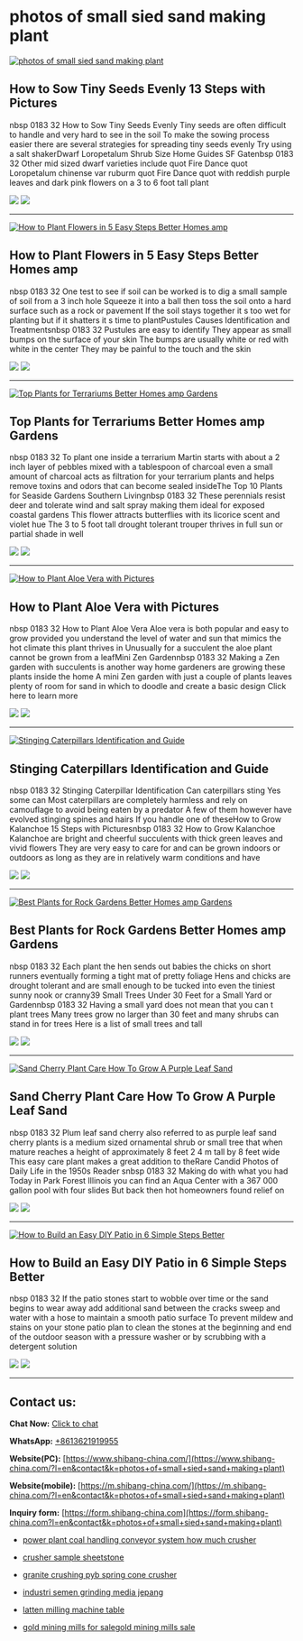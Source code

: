 # photos of small sied sand making plant

<a href="https://swt.shibang-china.com/?l=en&img&k=photos+of+small+sied+sand+making+plant" target="_blank">![photos of small sied sand making plant](http://static.shibang-china.com/all-800x300/1041.jpg)</a>

## How to Sow Tiny Seeds Evenly 13 Steps with Pictures
nbsp 0183 32 How to Sow Tiny Seeds Evenly Tiny seeds are often difficult to handle and very hard to see in the soil To make the sowing process easier there are several strategies for spreading tiny seeds evenly Try using a salt shakerDwarf Loropetalum Shrub Size Home Guides SF Gatenbsp 0183 32 Other mid sized dwarf varieties include quot Fire Dance quot Loropetalum chinense var ruburm quot Fire Dance quot with reddish purple leaves and dark pink flowers on a 3 to 6 foot tall plant


<a href="https://whatsapp.shibangsoft.com/WhatsApp.php" target="_blank" title="WhatsApp">![](http://static.shibang-china.com/icon/whatsapp.png)</a> <a href="https://swt.shibang-china.com/?l=en&icon&k=photos+of+small+sied+sand+making+plant" target="_blank">![](http://static.shibang-china.com/icon/chat-en.png)</a>

---

<a href="https://swt.shibang-china.com/?l=en&img&k=photos+of+small+sied+sand+making+plant" target="_blank">![How to Plant Flowers in 5 Easy Steps Better Homes amp](http://static.shibang-china.com/all-800x300/213.jpg)</a>

## How to Plant Flowers in 5 Easy Steps Better Homes amp
nbsp 0183 32 One test to see if soil can be worked is to dig a small sample of soil from a 3 inch hole Squeeze it into a ball then toss the soil onto a hard surface such as a rock or pavement If the soil stays together it s too wet for planting but if it shatters it s time to plantPustules Causes Identification and Treatmentsnbsp 0183 32 Pustules are easy to identify They appear as small bumps on the surface of your skin The bumps are usually white or red with white in the center They may be painful to the touch and the skin


<a href="https://whatsapp.shibangsoft.com/WhatsApp.php" target="_blank" title="WhatsApp">![](http://static.shibang-china.com/icon/whatsapp.png)</a> <a href="https://swt.shibang-china.com/?l=en&icon&k=photos+of+small+sied+sand+making+plant" target="_blank">![](http://static.shibang-china.com/icon/chat-en.png)</a>

---

<a href="https://swt.shibang-china.com/?l=en&img&k=photos+of+small+sied+sand+making+plant" target="_blank">![Top Plants for Terrariums Better Homes amp Gardens](http://static.shibang-china.com/all-800x300/1161.jpg)</a>

## Top Plants for Terrariums Better Homes amp Gardens
nbsp 0183 32 To plant one inside a terrarium Martin starts with about a 2 inch layer of pebbles mixed with a tablespoon of charcoal even a small amount of charcoal acts as filtration for your terrarium plants and helps remove toxins and odors that can become sealed insideThe Top 10 Plants for Seaside Gardens Southern Livingnbsp 0183 32 These perennials resist deer and tolerate wind and salt spray making them ideal for exposed coastal gardens This flower attracts butterflies with its licorice scent and violet hue The 3 to 5 foot tall drought tolerant trouper thrives in full sun or partial shade in well


<a href="https://whatsapp.shibangsoft.com/WhatsApp.php" target="_blank" title="WhatsApp">![](http://static.shibang-china.com/icon/whatsapp.png)</a> <a href="https://swt.shibang-china.com/?l=en&icon&k=photos+of+small+sied+sand+making+plant" target="_blank">![](http://static.shibang-china.com/icon/chat-en.png)</a>

---

<a href="https://swt.shibang-china.com/?l=en&img&k=photos+of+small+sied+sand+making+plant" target="_blank">![How to Plant Aloe Vera with Pictures](http://static.shibang-china.com/all-800x300/883.jpg)</a>

## How to Plant Aloe Vera with Pictures
nbsp 0183 32 How to Plant Aloe Vera Aloe vera is both popular and easy to grow provided you understand the level of water and sun that mimics the hot climate this plant thrives in Unusually for a succulent the aloe plant cannot be grown from a leafMini Zen Gardennbsp 0183 32 Making a Zen garden with succulents is another way home gardeners are growing these plants inside the home A mini Zen garden with just a couple of plants leaves plenty of room for sand in which to doodle and create a basic design Click here to learn more


<a href="https://whatsapp.shibangsoft.com/WhatsApp.php" target="_blank" title="WhatsApp">![](http://static.shibang-china.com/icon/whatsapp.png)</a> <a href="https://swt.shibang-china.com/?l=en&icon&k=photos+of+small+sied+sand+making+plant" target="_blank">![](http://static.shibang-china.com/icon/chat-en.png)</a>

---

<a href="https://swt.shibang-china.com/?l=en&img&k=photos+of+small+sied+sand+making+plant" target="_blank">![Stinging Caterpillars Identification and Guide](http://static.shibang-china.com/all-800x300/686.jpg)</a>

## Stinging Caterpillars Identification and Guide
nbsp 0183 32 Stinging Caterpillar Identification Can caterpillars sting Yes some can Most caterpillars are completely harmless and rely on camouflage to avoid being eaten by a predator A few of them however have evolved stinging spines and hairs If you handle one of theseHow to Grow Kalanchoe 15 Steps with Picturesnbsp 0183 32 How to Grow Kalanchoe Kalanchoe are bright and cheerful succulents with thick green leaves and vivid flowers They are very easy to care for and can be grown indoors or outdoors as long as they are in relatively warm conditions and have


<a href="https://whatsapp.shibangsoft.com/WhatsApp.php" target="_blank" title="WhatsApp">![](http://static.shibang-china.com/icon/whatsapp.png)</a> <a href="https://swt.shibang-china.com/?l=en&icon&k=photos+of+small+sied+sand+making+plant" target="_blank">![](http://static.shibang-china.com/icon/chat-en.png)</a>

---

<a href="https://swt.shibang-china.com/?l=en&img&k=photos+of+small+sied+sand+making+plant" target="_blank">![Best Plants for Rock Gardens Better Homes amp Gardens](http://static.shibang-china.com/all-800x300/414.jpg)</a>

## Best Plants for Rock Gardens Better Homes amp Gardens
nbsp 0183 32 Each plant the hen sends out babies the chicks on short runners eventually forming a tight mat of pretty foliage Hens and chicks are drought tolerant and are small enough to be tucked into even the tiniest sunny nook or cranny39 Small Trees Under 30 Feet for a Small Yard or Gardennbsp 0183 32 Having a small yard does not mean that you can t plant trees Many trees grow no larger than 30 feet and many shrubs can stand in for trees Here is a list of small trees and tall


<a href="https://whatsapp.shibangsoft.com/WhatsApp.php" target="_blank" title="WhatsApp">![](http://static.shibang-china.com/icon/whatsapp.png)</a> <a href="https://swt.shibang-china.com/?l=en&icon&k=photos+of+small+sied+sand+making+plant" target="_blank">![](http://static.shibang-china.com/icon/chat-en.png)</a>

---

<a href="https://swt.shibang-china.com/?l=en&img&k=photos+of+small+sied+sand+making+plant" target="_blank">![Sand Cherry Plant Care How To Grow A Purple Leaf Sand](http://static.shibang-china.com/all-800x300/779.jpg)</a>

## Sand Cherry Plant Care How To Grow A Purple Leaf Sand
nbsp 0183 32 Plum leaf sand cherry also referred to as purple leaf sand cherry plants is a medium sized ornamental shrub or small tree that when mature reaches a height of approximately 8 feet 2 4 m tall by 8 feet wide This easy care plant makes a great addition to theRare Candid Photos of Daily Life in the 1950s Reader snbsp 0183 32 Making do with what you had Today in Park Forest Illinois you can find an Aqua Center with a 367 000 gallon pool with four slides But back then hot homeowners found relief on


<a href="https://whatsapp.shibangsoft.com/WhatsApp.php" target="_blank" title="WhatsApp">![](http://static.shibang-china.com/icon/whatsapp.png)</a> <a href="https://swt.shibang-china.com/?l=en&icon&k=photos+of+small+sied+sand+making+plant" target="_blank">![](http://static.shibang-china.com/icon/chat-en.png)</a>

---

<a href="https://swt.shibang-china.com/?l=en&img&k=photos+of+small+sied+sand+making+plant" target="_blank">![How to Build an Easy DIY Patio in 6 Simple Steps Better](http://static.shibang-china.com/all-800x300/256.jpg)</a>

## How to Build an Easy DIY Patio in 6 Simple Steps Better
nbsp 0183 32 If the patio stones start to wobble over time or the sand begins to wear away add additional sand between the cracks sweep and water with a hose to maintain a smooth patio surface To prevent mildew and stains on your stone patio plan to clean the stones at the beginning and end of the outdoor season with a pressure washer or by scrubbing with a detergent solution

<a href="https://whatsapp.shibangsoft.com/WhatsApp.php" target="_blank" title="WhatsApp">![](http://static.shibang-china.com/icon/whatsapp.png)</a> <a href="https://swt.shibang-china.com/?l=en&icon&k=photos+of+small+sied+sand+making+plant" target="_blank">![](http://static.shibang-china.com/icon/chat-en.png)</a>

---
## Contact us:

**Chat Now:** [Click to chat](https://swt.shibang-china.com?l=en&contact&k=photos+of+small+sied+sand+making+plant)

**WhatsApp:**  [+8613621919955](https://whatsapp.shibangsoft.com/WhatsApp.php)

**Website(PC):** [https://www.shibang-china.com/](https://www.shibang-china.com/?l=en&contact&k=photos+of+small+sied+sand+making+plant)

**Website(mobile):** [https://m.shibang-china.com/](https://m.shibang-china.com/?l=en&contact&k=photos+of+small+sied+sand+making+plant)

**Inquiry form:** [https://form.shibang-china.com](https://form.shibang-china.com?l=en&contact&k=photos+of+small+sied+sand+making+plant)

* [power plant coal handling conveyor system how much crusher](../167/power%20plant%20coal%20handling%20conveyor%20system%20how%20much%20crusher.md)

* [crusher sample sheetstone](../170/crusher%20sample%20sheetstone.md)

* [granite crushing pyb spring cone crusher](../168/granite%20crushing%20pyb%20spring%20cone%20crusher.md)

* [industri semen grinding media jepang](../163/industri%20semen%20grinding%20media%20jepang.md)

* [latten milling machine table](../162/latten%20milling%20machine%20table.md)

* [gold mining mills for salegold mining mills sale](../163/gold%20mining%20mills%20for%20salegold%20mining%20mills%20sale.md)